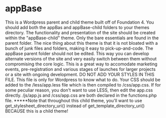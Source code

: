 appBase
=======

This is a Wordpress parent and child theme built off of Foundation 4. You should add both the appBas and appBase-child folders to your themes directory.  The functionality and presentation of the site should be created within the "appBase-child" theme.  Only the bare essentials are found in the parent folder.  The nice thing about this theme is that it is not bloated with a bunch of junk files and folders, making it easy to pick-up-and-code.  The appBase parent folder should not be edited.  This way you can develop alternate versions of the site and very easily switch between them without compromising the core logic.  This is a great way to accomodate marketing events, pre-registration and various stages of launches for larger projects or a site with ongoing development.  DO NOT ADD YOUR STYLES IN THIS FILE.  This file is only for Wordpress to know what to do.  Your CSS should be added to the /less/app.less file which is then compiled to /css/app.css.  If for some peculiar reason, you don't want to use LESS, then edit the app.css directly.  /js/app.js and /css/app.css are both declared in the functions.php file.  *****Note that throughout this child theme, you'll want to use get_stylesheet_directory_uri() instead of get_template_directory_uri() BECAUSE this is a child theme!
